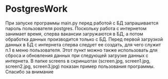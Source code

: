 # PostgresWork

При запуске программы main.py перед работой с БД запрашивается пароль пользователя postgres. Поскольку работа с интернетом занимает время, сперва вакансии загружаются в БД, а потом обработка данных производится только с БД.
Перед первой загрузкой данных в БД с интернета сперва следует ее создать, для чего служит п.1 в меню пользователя. Этот пункт можно также использовать для сброса и обновления данных при следующей загрузке данных c интернета. В папке screens в скриншотах (screen.jpg, screen1.jpg, screen2.jpg, screen3.jpg) показан пример пользования программы. Спасибо за внимание

